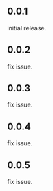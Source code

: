## 0.0.1
initial release.

## 0.0.2
fix issue.

## 0.0.3
fix issue.

## 0.0.4
fix issue.

## 0.0.5
fix issue.
